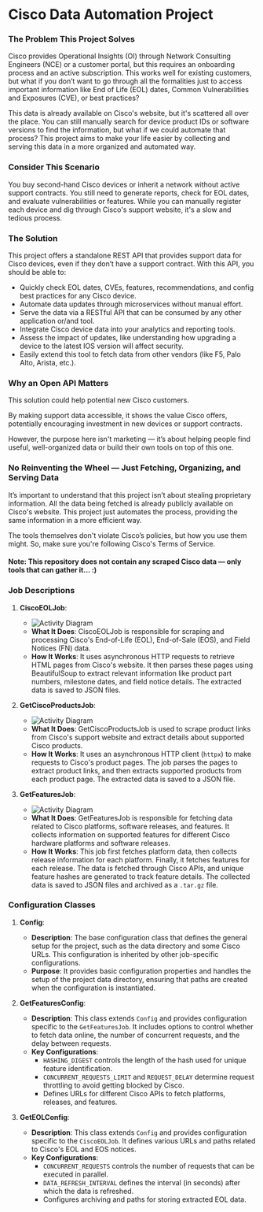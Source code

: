 # Cisco Data Automation Project

### The Problem This Project Solves
Cisco provides Operational Insights (OI) through Network Consulting Engineers (NCE) or a customer portal, but this requires an onboarding process and an active subscription. This works well for existing customers, but what if you don’t want to go through all the formalities just to access important information like End of Life (EOL) dates, Common Vulnerabilities and Exposures (CVE), or best practices?

This data is already available on Cisco's website, but it's scattered all over the place. You can still manually search for device product IDs or software versions to find the information, but what if we could automate that process? This project aims to make your life easier by collecting and serving this data in a more organized and automated way.

### Consider This Scenario
You buy second-hand Cisco devices or inherit a network without active support contracts. You still need to generate reports, check for EOL dates, and evaluate vulnerabilities or features. While you can manually register each device and dig through Cisco's support website, it's a slow and tedious process.

### The Solution
This project offers a standalone REST API that provides support data for Cisco devices, even if they don’t have a support contract. With this API, you should be able to:

- Quickly check EOL dates, CVEs, features, recommendations, and config best practices for any Cisco device.
- Automate data updates through microservices without manual effort.
- Serve the data via a RESTful API that can be consumed by any other application or/and tool.
- Integrate Cisco device data into your analytics and reporting tools.
- Assess the impact of updates, like understanding how upgrading a device to the latest IOS version will affect security.
- Easily extend this tool to fetch data from other vendors (like F5, Palo Alto, Arista, etc.).

### Why an Open API Matters
This solution could help potential new Cisco customers.

By making support data accessible, it shows the value Cisco offers, potentially encouraging investment in new devices or support contracts.

However, the purpose here isn't marketing — it’s about helping people find useful, well-organized data or build their own tools on top of this one.

### No Reinventing the Wheel — Just Fetching, Organizing, and Serving Data
It’s important to understand that this project isn’t about stealing proprietary information. All the data being fetched is already publicly available on Cisco's website. This project just automates the process, providing the same information in a more efficient way.

The tools themselves don't violate Cisco’s policies, but how you use them might. So, make sure you're following Cisco's Terms of Service.

#### Note: This repository does not contain any scraped Cisco data — only tools that can gather it... :)

### Job Descriptions

1. **CiscoEOLJob**:

   - ![Activity Diagram](images/CiscoEOLJob_Activity_Diagram.png)
   - **What It Does**: CiscoEOLJob is responsible for scraping and processing Cisco's End-of-Life (EOL), End-of-Sale (EOS), and Field Notices (FN) data.
   - **How It Works**: It uses asynchronous HTTP requests to retrieve HTML pages from Cisco's website. It then parses these pages using BeautifulSoup to extract relevant information like product part numbers, milestone dates, and field notice details. The extracted data is saved to JSON files.
    
2. **GetCiscoProductsJob**:
   - ![Activity Diagram](images/GetCiscoProductsJob_Activity_Diagram.png)
   - **What It Does**: GetCiscoProductsJob is used to scrape product links from Cisco's support website and extract details about supported Cisco products.
   - **How It Works**: It uses an asynchronous HTTP client (`httpx`) to make requests to Cisco's product pages. The job parses the pages to extract product links, and then extracts supported products from each product page. The extracted data is saved to a JSON file.

3. **GetFeaturesJob**:
   - ![Activity Diagram](images/GetFeaturesJob_Activity_Diagram.png)
   - **What It Does**: GetFeaturesJob is responsible for fetching data related to Cisco platforms, software releases, and features. It collects information on supported features for different Cisco hardware platforms and software releases.
   - **How It Works**: This job first fetches platform data, then collects release information for each platform. Finally, it fetches features for each release. The data is fetched through Cisco APIs, and unique feature hashes are generated to track feature details. The collected data is saved to JSON files and archived as a `.tar.gz` file.

### Configuration Classes

1. **Config**:
   - **Description**: The base configuration class that defines the general setup for the project, such as the data directory and some Cisco URLs. This configuration is inherited by other job-specific configurations.
   - **Purpose**: It provides basic configuration properties and handles the setup of the project data directory, ensuring that paths are created when the configuration is instantiated.

2. **GetFeaturesConfig**:
   - **Description**: This class extends `Config` and provides configuration specific to the `GetFeaturesJob`. It includes options to control whether to fetch data online, the number of concurrent requests, and the delay between requests.
   - **Key Configurations**:
     - `HASHING_DIGEST` controls the length of the hash used for unique feature identification.
     - `CONCURRENT_REQUESTS_LIMIT` and `REQUEST_DELAY` determine request throttling to avoid getting blocked by Cisco.
     - Defines URLs for different Cisco APIs to fetch platforms, releases, and features.

3. **GetEOLConfig**:
   - **Description**: This class extends `Config` and provides configuration specific to the `CiscoEOLJob`. It defines various URLs and paths related to Cisco's EOL and EOS notices.
   - **Key Configurations**:
     - `CONCURRENT_REQUESTS` controls the number of requests that can be executed in parallel.
     - `DATA_REFRESH_INTERVAL` defines the interval (in seconds) after which the data is refreshed.
     - Configures archiving and paths for storing extracted EOL data.
